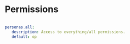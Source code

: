 # Permissions

```yaml

personas.all:
   description: Access to everything/all permissions.
   default: op
```
